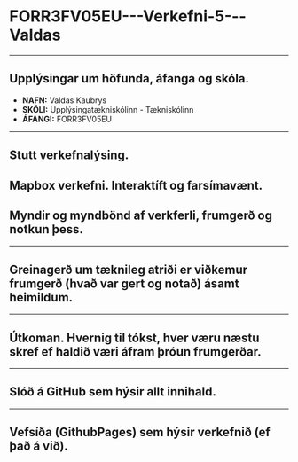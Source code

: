 # FORR3FV05EU---Verkefni-5---Valdas
---
## Upplýsingar um höfunda, áfanga og skóla.
- **NAFN:** Valdas Kaubrys  
- **SKÓLI:** Upplýsingatækniskólinn - Tækniskólinn  
- **ÁFANGI:** FORR3FV05EU  
---
## Stutt verkefnalýsing.
Mapbox verkefni. Interaktíft og farsímavænt.
---
## Myndir og myndbönd af verkferli, frumgerð og notkun þess.

---
## Greinagerð um tæknileg atriði er viðkemur frumgerð (hvað var gert og notað) ásamt heimildum.

---
## Útkoman. Hvernig til tókst, hver væru næstu skref ef haldið væri áfram þróun frumgerðar.

---
## Slóð á GitHub sem hýsir allt innihald.

---
## Vefsíða (GithubPages) sem hýsir verkefnið (ef það á við).

